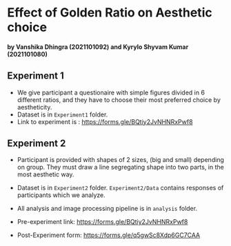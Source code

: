 # Effect of Golden Ratio on Aesthetic choice
#### by Vanshika Dhingra (2021101092) and Kyrylo Shyvam Kumar (2021101080)


## Experiment 1
* We give participant a questionaire with simple figures divided in 6 different ratios, and they have to choose 
their most preferred choice by aestheticity.
* Dataset is in `Experiment1` folder.
* Link to experiment is : https://forms.gle/BQtiy2JvNHNRxPwf8

## Experiment 2
* Participant is provided with shapes of 2 sizes, (big and small) depending on group. They must draw a line segregating
shape into two parts, in the most aesthetic way.
* Dataset is in `Experiment2` folder. `Experiment2/Data` contains responses of participants which we analyze.

* All analysis and image processing pipeline is in `analysis` folder.
* Pre-experiment link: https://forms.gle/BQtiy2JvNHNRxPwf8
* Post-Experiment form: https://forms.gle/q5gwSc8Xdp6GC7CAA
